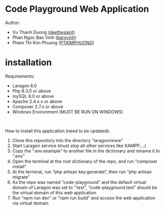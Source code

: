 # Code Playground Web Application
Author:
- Vu Thanh Duong (<a href="">deethesaint</a>)
- Phan Ngoc Bao Vinh (<a href="">barovinh</a>)
- Pham Thi Kim Phuong (<a href="">PTKIMPHUONG</a>)
# installation

Requirements:
- Laragon 6.0
- Php 8.3.0 or above
- mySQL 8.0 or above
- Apache 2.4.x.x or above
- Composer 2.7.x or above
- Windows Environment (MUST BE RUN ON WINDOWS)
<br>

How to install this application (need to be updated):

1. Clone this repository into the directory “laragon/www”
2. Start Laragon service (must stop all other services like XAMPP,…)
3. Copy the “.env.example” to another file in the dictionary and rename it to “.env”
4. Open the terminal at the root dictionary of the repo, and run “composer install”
5. At the terminal, run “php artisan key:generate”, then run “php artisan migrate”
6. As the repo was named “code-playground” and the default virtual domain of Laragon was set to “.test”, “code-playground.test” should be the virtual domain of this web application
7. Run "npm run dev" or "npm run build" and access the web application via virtual domain
